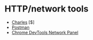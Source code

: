 # HTTP/network tools

* [Charles](http://www.charlesproxy.com/) [$]
* [Postman](https://www.getpostman.com/)
* [Chrome DevTools Network Panel](https://developers.google.com/web/tools/chrome-devtools/profile/network-performance/resource-loading)




































 






